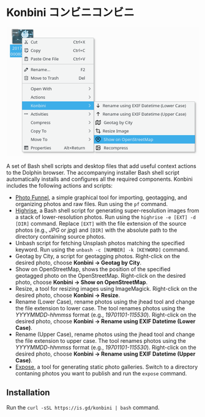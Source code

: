 # Konbini コンビニコンビニ

<img src="konbini.png" alt="Konbini">

A set of Bash shell scripts and desktop files that add useful context actions to the Dolphin browser. The accompanying installer Bash shell script automatically installs and configures all the required components. Konbini includes the following actions and scripts:

- [Photo Funnel](https://github.com/dmpop/photo-funnel), a simple graphical tool for importing, geotagging, and organizing photos and raw files. Run using the `pf` command.
- [Highrise](https://github.com/dmpop/highrise), a Bash shell script for generating super-resolution images from a stack of lower-resolution photos. Run using the `highrise -e [EXT] -d [DIR]` command. Replace `[EXT]` with the file extension of the source photos (e.g., *JPG* or *jpg*) and `[DIR]` with the absolute path to the directory containing source photos.
- Unbash script for fetching Unsplash photos matching the specified keyword. Run using the `unbash -c [NUMBER] -k [KEYWORD]` command.
- Geotag by City, a script for geotagging photos. Right-click on the desired photo, choose **Konbini &rarr; Geotag by City**.
- Show on OpenStreetMap, shows the position of the specified geotagged photo on the OpenStreetMap. Right-click on the desired photo, choose **Konbini &rarr; Show on OpenStreetMap**.
- Resize, a tool for resizing images using ImageMagick. Right-click on the desired photo, choose **Konbini &rarr; Resize**.
- Rename (Lower Case), rename photos using the jhead tool and change the file extension to lower case. The tool renames photos using the *YYYYMMDD-hhmmss* format (e.g., *19701101-115530*). Right-click on the desired photo, choose **Konbini &rarr; Rename using EXIF Datetime (Lower Case)**.
- Rename (Upper Case), rename photos using the jhead tool and change the file extension to upper case. The tool renames photos using the *YYYYMMDD-hhmmss* format (e.g., *19701101-115530*). Right-click on the desired photo, choose **Konbini &rarr; Rename using EXIF Datetime (Upper Case)**.
- [Expose](https://github.com/Jack000/Expose), a tool for generating static photo galleries. Switch to a directory contaning photos you want to publish and run the `expose` command.

## Installation

Run the `curl -sSL https://is.gd/konbini | bash` command.
